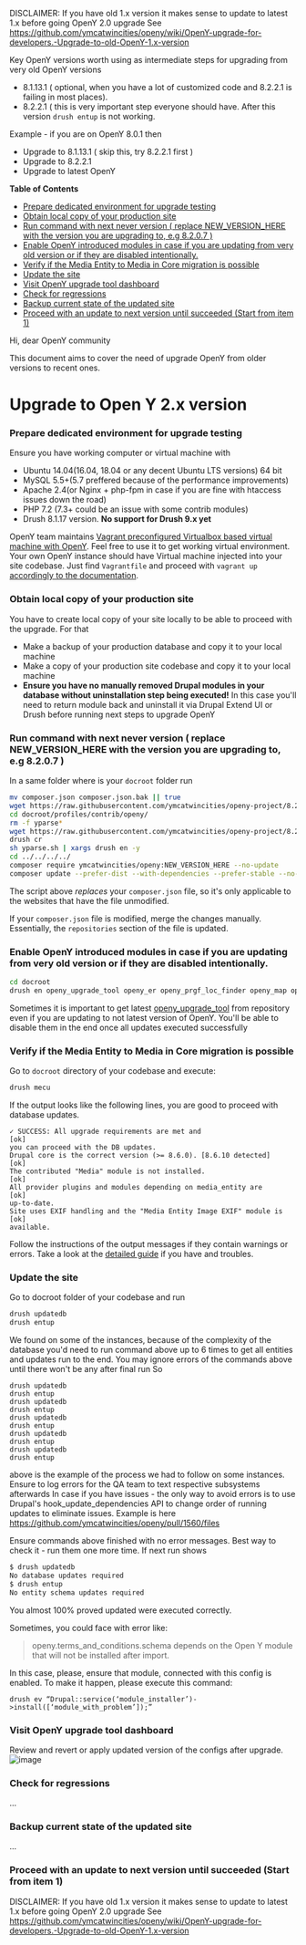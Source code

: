 DISCLAIMER: If you have old 1.x version it makes sense to update to latest 1.x before going OpenY 2.0 upgrade
See https://github.com/ymcatwincities/openy/wiki/OpenY-upgrade-for-developers.-Upgrade-to-old-OpenY-1.x-version

Key OpenY versions worth using as intermediate steps for upgrading from very old OpenY versions
- 8.1.13.1 ( optional, when you have a lot of customized code and 8.2.2.1 is failing in most places). 
- 8.2.2.1 ( this is very important step everyone should have. After this version `drush entup` is not working. 

Example - if you are on OpenY 8.0.1 then
* Upgrade to 8.1.13.1 ( skip this, try 8.2.2.1 first )
* Upgrade to 8.2.2.1
* Upgrade to latest OpenY

**Table of Contents**

- [Prepare dedicated environment for upgrade testing](#prepare-dedicated-environment-for-upgrade-testing)
- [Obtain local copy of your production site](#obtain-local-copy-of-your-production-site)
- [Run command with next never version ( replace NEW_VERSION_HERE with the version you are upgrading to, e.g 8.2.0.7 )](#run-command-with-next-never-version-replace-new_version_here-with-the-version-you-are-upgrading-to-eg-8207)
- [Enable OpenY introduced modules in case if you are updating from very old version or if they are disabled intentionally.](#enable-openy-introduced-modules-in-case-if-you-are-updating-from-very-old-version-or-if-they-are-disabled-intentionally)
- [Verify if the Media Entity to Media in Core migration is possible](#verify-if-the-media-entity-to-media-in-core-migration-is-possible)
- [Update the site](#update-the-site)
- [Visit OpenY upgrade tool dashboard](#visit-openy-upgrade-tool-dashboard)
- [Check for regressions](#check-for-regressions)
- [Backup current state of the updated site](#backup-current-state-of-the-updated-site)
- [Proceed with an update to next version until succeeded (Start from item 1)](#proceed-with-an-update-to-next-version-until-succeeded-start-from-item-1)


Hi, dear OpenY community

This document aims to cover the need of upgrade OpenY from older versions to recent ones. 

Upgrade to Open Y 2.x version
=====

### Prepare dedicated environment for upgrade testing

Ensure you have working computer or virtual machine with 
 - Ubuntu 14.04(16.04, 18.04 or any decent Ubuntu LTS versions) 64 bit
 - MySQL 5.5+(5.7 preffered because of the performance improvements)
 - Apache 2.4(or Nginx + php-fpm in case if you are fine with htaccess issues down the road)
 - PHP 7.2 (7.3+ could be an issue with some contrib modules)
 - Drush 8.1.17 version. **No support for Drush 9.x yet**

OpenY team maintains [Vagrant preconfigured Virtualbox based virtual machine with OpenY](https://github.com/ymcatwincities/openy-cibox-vm). Feel free to use it to get working virtual environment.
Your own OpenY instance should have Virtual machine injected into your site codebase. Just find ```Vagrantfile``` and proceed with ```vagrant up``` [accordingly to the documentation](https://github.com/ymcatwincities/openy-cibox-vm/blob/master/README.md).

### Obtain local copy of your production site

You have to create local copy of your site locally to be able to proceed with the upgrade.
For that
 - Make a backup of your production database and copy it to your local machine
 - Make a copy of your production site codebase and copy it to your local machine
 - **Ensure you have no manually removed Drupal modules in your database without uninstallation step being executed!** In this case you'll need to return module back and uninstall it via Drupal Extend UI or Drush before running next steps to upgrade OpenY

### Run command with next never version ( replace NEW_VERSION_HERE with the version you are upgrading to, e.g 8.2.0.7 )

In a same folder where is your ```docroot``` folder run

```sh
mv composer.json composer.json.bak || true
wget https://raw.githubusercontent.com/ymcatwincities/openy-project/8.2.x/composer.json
cd docroot/profiles/contrib/openy/
rm -f yparse*
wget https://raw.githubusercontent.com/ymcatwincities/openy-project/8.2.x/scripts/yparse.sh
drush cr
sh yparse.sh | xargs drush en -y
cd ../../../../
composer require ymcatwincities/openy:NEW_VERSION_HERE --no-update
composer update --prefer-dist --with-dependencies --prefer-stable --no-suggest
```
The script above *replaces* your `composer.json` file, so it's only applicable to the websites that have the file unmodified.

If your `composer.json` file is modified, merge the changes manually. Essentially, the `repositories` section of the file is updated.


### Enable OpenY introduced modules in case if you are updating from very old version or if they are disabled intentionally.

```sh
cd docroot
drush en openy_upgrade_tool openy_er openy_prgf_loc_finder openy_map openy_data_wrapper openy_loc_branch 
```
Sometimes it is important to get latest [openy_upgrade_tool](https://github.com/ymcatwincities/openy/tree/8.x-2.x/modules/custom/openy_upgrade_tool) from repository even if you are updating to not latest version of OpenY.
You'll be able to disable them in the end once all updates executed successfully

### Verify if the Media Entity to Media in Core migration is possible

Go to `docroot` directory of your codebase and execute:
```sh
drush mecu
```

If the output looks like the following lines, you are good to proceed with database updates.
```
✓ SUCCESS: All upgrade requirements are met and                      [ok]
you can proceed with the DB updates.
Drupal core is the correct version (>= 8.6.0). [8.6.10 detected]     [ok]
The contributed "Media" module is not installed.                     [ok]
All provider plugins and modules depending on media_entity are       [ok]
up-to-date.
Site uses EXIF handling and the "Media Entity Image EXIF" module is  [ok]
available.
```

Follow the instructions of the output messages if they contain warnings or errors.
Take a look at the [detailed guide](https://www.drupal.org/node/2863992) if you have and troubles.

### Update the site

Go to docroot folder of your codebase and run
```sh
drush updatedb
drush entup
```
We found on some of the instances, because of the complexity of the database you'd need to run command above up to 6 times to get all entities and updates run to the end. You may ignore errors of the commands above until there won't be any after final run
So
```
drush updatedb
drush entup
drush updatedb
drush entup
drush updatedb
drush entup
drush updatedb
drush entup
drush updatedb
drush entup
```
above is the example of the process we had to follow on some instances.
Ensure to log errors for the QA team to text respective subsystems afterwards
In case if you have issues - the only way to avoid errors is to use Drupal's hook_update_dependencies API to change order of running updates to eliminate issues. Example is here https://github.com/ymcatwincities/openy/pull/1560/files

Ensure commands above finished with no error messages. Best way to check it - run them one more time. If next run shows 
```sh
$ drush updatedb
No database updates required                                                                                    [success]
$ drush entup
No entity schema updates required                                                                               [success]
```
You almost 100% proved updated were executed correctly.

Sometimes, you could face with error like: 
> openy.terms_and_conditions.schema depends on the Open Y module that will not be installed after import.

In this case, please, ensure that module, connected with this config is enabled.
To make it happen, please execute this command: 

`drush ev “Drupal::service(‘module_installer’)->install([‘module_with_problem’]);”`

### Visit OpenY upgrade tool dashboard 
Review and revert or apply updated version of the configs after upgrade. 
![image](https://user-images.githubusercontent.com/563412/55151463-01759b00-5157-11e9-878e-dc744698a021.png)

### Check for regressions

...

### Backup current state of the updated site

...

### Proceed with an update to next version until succeeded (Start from item 1)

DISCLAIMER: If you have old 1.x version it makes sense to update to latest 1.x before going OpenY 2.0 upgrade
See https://github.com/ymcatwincities/openy/wiki/OpenY-upgrade-for-developers.-Upgrade-to-old-OpenY-1.x-version

